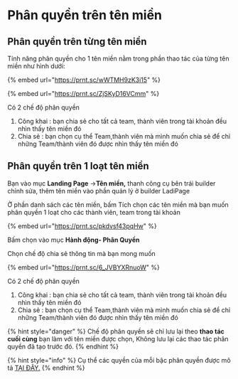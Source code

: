# Phân quyền trên tên miền

## Phân quyền trên từng tên miền&#x20;

Tính năng phân quyền cho 1 tên miền nằm trong phần thao tác của từng tên miền như hình dưới:

{% embed url="https://prnt.sc/wWTMH9zK3i15" %}

{% embed url="https://prnt.sc/ZjSKyD16VCmm" %}

Có 2 chế độ phân quyền&#x20;

1. Công khai : bạn chia sẻ cho tất cả team, thành viên trong tài khoản đều nhìn thấy tên miền đó&#x20;
2. Chia sẻ      : bạn chọn cụ thể Team,thành viên mà mình muốn chia sẻ để chỉ những Team/thành viên đó được nhìn thấy tên miền đó

## Phân quyền trên 1 loạt tên miền&#x20;

Bạn vào mục **Landing Page** ->**Tên miền,** thanh công cụ bên trái builder chỉnh sửa, thêm tên miền vào phần quản lý ở builder LadiPage&#x20;

Ở phần danh sách các tên miền, bấm Tích chọn các tên miền mà bạn muốn phân quyền 1 loạt cho các thành viên, team trong tài khoản&#x20;

{% embed url="https://prnt.sc/pkdvsf43pqHw" %}



Bấm chọn vào mục **Hành động- Phân Quyền**&#x20;

Chọn chế độ chia sẻ thông tin mà bạn mong muốn&#x20;

{% embed url="https://prnt.sc/6_JVBYXRnuoW" %}



Có 2 chế độ phân quyền&#x20;

1. Công khai : bạn chia sẻ cho tất cả team, thành viên trong tài khoản đều nhìn thấy tên miền đó&#x20;
2. Chia sẻ      : bạn chọn cụ thể Team,thành viên mà mình muốn chia sẻ để chỉ những Team/thành viên đó được nhìn thấy tên miền đó

{% hint style="danger" %}
Chế độ phân quyền sẽ chỉ lưu lại theo  **thao tác cuối cùng** bạn làm với tên miền được chọn, Không lưu lại các thao tác  phân quyền đã tạo trước đó.
{% endhint %}

{% hint style="info" %}
Cụ thể các quyền của mỗi bậc phân quyền được mô tả [TẠI ĐÂY.](http://ldp.to/phanquyen)
{% endhint %}
